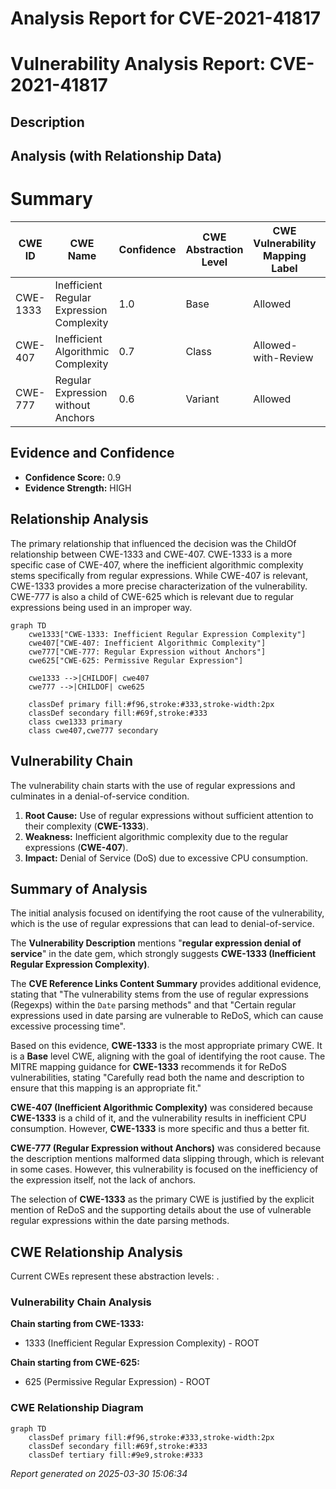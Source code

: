 # Analysis Report for CVE-2021-41817

# Vulnerability Analysis Report: CVE-2021-41817

## Description



## Analysis (with Relationship Data)

# Summary
| CWE ID | CWE Name | Confidence | CWE Abstraction Level | CWE Vulnerability Mapping Label | CWE-Vulnerability Mapping Notes |
|---|---|---|---|---|---|
| CWE-1333 | Inefficient Regular Expression Complexity | 1.0 | Base | Allowed | Primary CWE |
| CWE-407 | Inefficient Algorithmic Complexity | 0.7 | Class | Allowed-with-Review | Secondary Candidate |
| CWE-777 | Regular Expression without Anchors | 0.6 | Variant | Allowed | Secondary Candidate |

## Evidence and Confidence

*   **Confidence Score:** 0.9
*   **Evidence Strength:** HIGH

## Relationship Analysis
The primary relationship that influenced the decision was the ChildOf relationship between CWE-1333 and CWE-407. CWE-1333 is a more specific case of CWE-407, where the inefficient algorithmic complexity stems specifically from regular expressions. While CWE-407 is relevant, CWE-1333 provides a more precise characterization of the vulnerability. CWE-777 is also a child of CWE-625 which is relevant due to regular expressions being used in an improper way.

```mermaid
graph TD
    cwe1333["CWE-1333: Inefficient Regular Expression Complexity"]
    cwe407["CWE-407: Inefficient Algorithmic Complexity"]
    cwe777["CWE-777: Regular Expression without Anchors"]
    cwe625["CWE-625: Permissive Regular Expression"]
    
    cwe1333 -->|CHILDOF| cwe407
    cwe777 -->|CHILDOF| cwe625
    
    classDef primary fill:#f96,stroke:#333,stroke-width:2px
    classDef secondary fill:#69f,stroke:#333
    class cwe1333 primary
    class cwe407,cwe777 secondary
```

## Vulnerability Chain
The vulnerability chain starts with the use of regular expressions and culminates in a denial-of-service condition.

1.  **Root Cause:** Use of regular expressions without sufficient attention to their complexity (**CWE-1333**).
2.  **Weakness:** Inefficient algorithmic complexity due to the regular expressions (**CWE-407**).
3.  **Impact:** Denial of Service (DoS) due to excessive CPU consumption.

## Summary of Analysis
The initial analysis focused on identifying the root cause of the vulnerability, which is the use of regular expressions that can lead to denial-of-service.

The **Vulnerability Description** mentions "**regular expression denial of service**" in the date gem, which strongly suggests **CWE-1333 (Inefficient Regular Expression Complexity)**.

The **CVE Reference Links Content Summary** provides additional evidence, stating that "The vulnerability stems from the use of regular expressions (Regexps) within the `Date` parsing methods" and that "Certain regular expressions used in date parsing are vulnerable to ReDoS, which can cause excessive processing time".

Based on this evidence, **CWE-1333** is the most appropriate primary CWE. It is a **Base** level CWE, aligning with the goal of identifying the root cause. The MITRE mapping guidance for **CWE-1333** recommends it for ReDoS vulnerabilities, stating "Carefully read both the name and description to ensure that this mapping is an appropriate fit."

**CWE-407 (Inefficient Algorithmic Complexity)** was considered because **CWE-1333** is a child of it, and the vulnerability results in inefficient CPU consumption. However, **CWE-1333** is more specific and thus a better fit.

**CWE-777 (Regular Expression without Anchors)** was considered because the description mentions malformed data slipping through, which is relevant in some cases. However, this vulnerability is focused on the inefficiency of the expression itself, not the lack of anchors.

The selection of **CWE-1333** as the primary CWE is justified by the explicit mention of ReDoS and the supporting details about the use of vulnerable regular expressions within the date parsing methods.


## CWE Relationship Analysis

Current CWEs represent these abstraction levels: .


### Vulnerability Chain Analysis

**Chain starting from CWE-1333:**
- 1333 (Inefficient Regular Expression Complexity) - ROOT


**Chain starting from CWE-625:**
- 625 (Permissive Regular Expression) - ROOT



### CWE Relationship Diagram

```mermaid
graph TD
    classDef primary fill:#f96,stroke:#333,stroke-width:2px
    classDef secondary fill:#69f,stroke:#333
    classDef tertiary fill:#9e9,stroke:#333
```



*Report generated on 2025-03-30 15:06:34*
